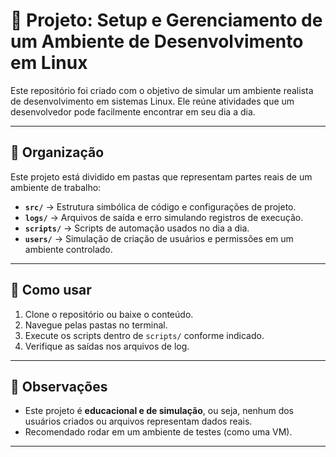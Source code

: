 # 🌱 Projeto: Setup e Gerenciamento de um Ambiente de Desenvolvimento em Linux

Este repositório foi criado com o objetivo de simular um ambiente realista de desenvolvimento em sistemas Linux. Ele reúne atividades que um desenvolvedor pode facilmente encontrar em seu dia a dia.

---

## 🧩 Organização

Este projeto está dividido em pastas que representam partes reais de um ambiente de trabalho:

- **`src/`** → Estrutura simbólica de código e configurações de projeto.
- **`logs/`** → Arquivos de saída e erro simulando registros de execução.
- **`scripts/`** → Scripts de automação usados no dia a dia.
- **`users/`** → Simulação de criação de usuários e permissões em um ambiente controlado.

---

## 🚀 Como usar

1. Clone o repositório ou baixe o conteúdo.
2. Navegue pelas pastas no terminal.
3. Execute os scripts dentro de `scripts/` conforme indicado.
4. Verifique as saídas nos arquivos de log.

---

## 📝 Observações

- Este projeto é **educacional e de simulação**, ou seja, nenhum dos usuários criados ou arquivos representam dados reais.
- Recomendado rodar em um ambiente de testes (como uma VM).

---
